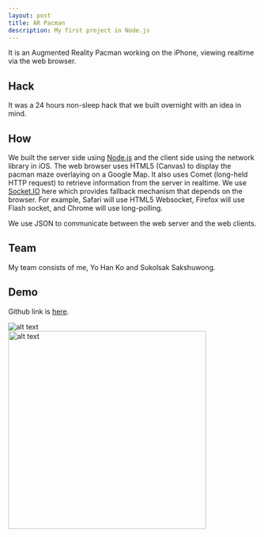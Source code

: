 ```yaml
---
layout: post
title: AR Pacman
description: My first project in Node.js
---
```


It is an Augmented Reality Pacman working on the iPhone, viewing realtime via the web browser.

## Hack

It was a 24 hours non-sleep hack that we built overnight with an idea in mind.

## How

We built the server side using [Node.js][2] and the client side using the network library in iOS. The web browser uses HTML5 (Canvas) to display the pacman maze overlaying on a Google Map. It also uses Comet (long-held HTTP request) to retrieve information from the server in realtime. We use [Socket.IO][3] here which provides fallback mechanism that depends on the browser. For example, Safari will use HTML5 Websocket, Firefox will use Flash socket, and Chrome will use long-polling.

We use JSON to communicate between the web server and the web clients.

## Team

My team consists of me, Yo Han Ko and Sukolsak Sakshuwong.

## Demo

Github link is [here][1].

<img src="http://cdn.siong1987.com/ar-pacman.png" alt="alt text" />
<br />
<img src="http://cdn.siong1987.com/photo.PNG" alt="alt text" width="400" />

[1]: http://github.com/siong1987/AR-Pacman.git
[2]: http://nodejs.org/
[3]: http://socket.io/